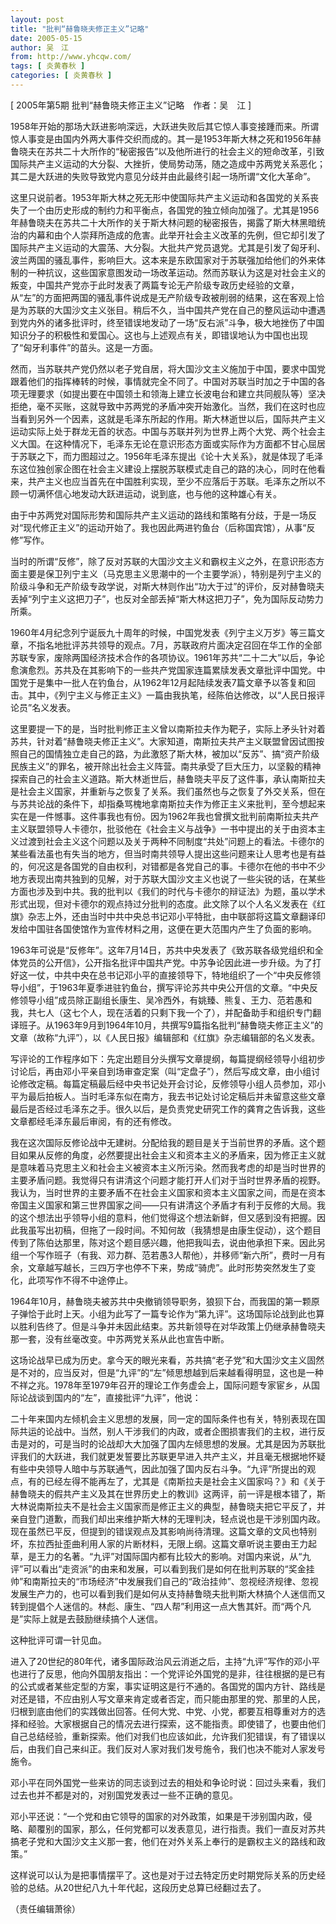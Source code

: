 ```yaml
---
layout: post
title: "批判“赫鲁晓夫修正主义”记略"
date: 2005-05-15
author: 吴　江
from: http://www.yhcqw.com/
tags: [ 炎黄春秋 ]
categories: [ 炎黄春秋 ]
---
```



[ 2005年第5期 批判“赫鲁晓夫修正主义”记略　作者：吴　江 ]


1958年开始的那场大跃进影响深远，大跃进失败后其它惊人事变接踵而来。所谓惊人事变是由国内外两大事件交织而成的。其一是1953年斯大林之死和1956年赫鲁晓夫在苏共二十大所作的“秘密报告”以及他所进行的社会主义的短命改革，引致国际共产主义运动的大分裂、大挫折，使局势动荡，随之造成中苏两党关系恶化；其二是大跃进的失败导致党内意见分歧并由此最终引起一场所谓“文化大革命”。


这里只说前者。1953年斯大林之死无形中使国际共产主义运动和各国党的关系丧失了一个由历史形成的制约力和平衡点，各国党的独立倾向加强了。尤其是1956年赫鲁晓夫在苏共二十大所作的关于斯大林问题的秘密报告，揭露了斯大林黑暗统治的内幕和由个人崇拜所造成的危害。此举开社会主义改革的先例，但它却引发了国际共产主义运动的大震荡、大分裂。大批共产党员退党。尤其是引发了匈牙利、波兰两国的骚乱事件，影响巨大。这本来是东欧国家对于苏联强加给他们的外来体制的一种抗议，这些国家意图发动一场改革运动。然而苏联认为这是对社会主义的叛变，中国共产党亦于此时发表了两篇专论无产阶级专政历史经验的文章，从“左”的方面把两国的骚乱事件说成是无产阶级专政被削弱的结果，这在客观上恰是为苏联的大国沙文主义张目。稍后不久，当中国共产党在自己的整风运动中遭遇到党内外的诸多批评时，终至错误地发动了一场“反右派”斗争，极大地挫伤了中国知识分子的积极性和爱国心。这也与上述观点有关，即错误地认为中国也出现了“匈牙利事件”的苗头。这是一方面。


然而，当苏联共产党仍然以老子党自居，将大国沙文主义施加于中国，要求中国党跟着他们的指挥棒转的时候，事情就完全不同了。中国对苏联当时加之于中国的各项无理要求（如提出要在中国领土和领海上建立长波电台和建立共同舰队等）坚决拒绝，毫不买账，这就导致中苏两党的矛盾冲突开始激化。当然，我们在这时也应当看到另外一个因素，这就是毛泽东所起的作用。斯大林逝世以后，国际共产主义运动实际上处于群龙无首的状态。中国与苏联并列为世界上两个大党、两个社会主义大国。在这种情况下，毛泽东无论在意识形态方面或实际作为方面都不甘心屈居于苏联之下，而力图超过之。1956年毛泽东提出《论十大关系》，就是体现了毛泽东这位独创家企图在社会主义建设上摆脱苏联模式走自己的路的决心，同时在他看来，共产主义也应当首先在中国胜利实现，至少不应落后于苏联。毛泽东之所以不顾一切满怀信心地发动大跃进运动，说到底，也与他的这种雄心有关。

由于中苏两党对国际形势和国际共产主义运动的路线和策略有分歧，于是一场反对“现代修正主义”的运动开始了。我也因此两进钓鱼台（后称国宾馆），从事“反修”写作。


当时的所谓“反修”，除了反对苏联的大国沙文主义和霸权主义之外，在意识形态方面主要是保卫列宁主义（马克思主义思潮中的一个主要学派），特别是列宁主义的阶级斗争和无产阶级专政学说，对斯大林则作出“功大于过”的评价，反对赫鲁晓夫丢掉“列宁主义这把刀子”，也反对全部丢掉“斯大林这把刀子”，免为国际反动势力所乘。


1960年4月纪念列宁诞辰九十周年的时候，中国党发表《列宁主义万岁》等三篇文章，不指名地批评苏共领导的观点。7月，苏联政府片面决定召回在华工作的全部苏联专家，废除两国经济技术合作的各项协议。1961年苏共“二十二大”以后，争论愈演愈烈。苏共及在其影响下的一些共产党国家连篇累牍发表文章批评中国党。中国党于是集中一批人在钓鱼台，从1962年12月起陆续发表7篇文章予以答复和回击。其中，《列宁主义与修正主义》一篇由我执笔，经陈伯达修改，以“人民日报评论员”名义发表。


这里要提一下的是，当时批判修正主义曾以南斯拉夫作为靶子，实际上矛头针对着苏共，针对着“赫鲁晓夫修正主义”。大家知道，南斯拉夫共产主义联盟曾因试图按照自己的国情独立走自己的路，为此激怒了斯大林，被加以“反苏”、搞“资产阶级民族主义”的罪名，被开除出社会主义阵营。南共承受了巨大压力，以坚毅的精神探索自己的社会主义道路。斯大林逝世后，赫鲁晓夫平反了这件事，承认南斯拉夫是社会主义国家，并重新与之恢复了关系。我们虽然也与之恢复了外交关系，但在与苏共论战的条件下，却指桑骂槐地拿南斯拉夫作为修正主义来批判，至今想起来实在是一件憾事。这件事我也有份。因为1962年我也曾撰文批判前南斯拉夫共产主义联盟领导人卡德尔，批驳他在《社会主义与战争》一书中提出的关于由资本主义过渡到社会主义这个问题以及关于两种不同制度“共处”问题上的看法。卡德尔的某些看法虽也有失当的地方，但当时南共领导人提出这些问题来让人思考也是有益的，何况这是各国党的自由权利，对错都是各党自己的事。卡德尔在他的书中不少地方表现出南共独到的见解，对于苏联大国沙文主义也说了一些尖锐的话，在某些方面也涉及到中共。我的批判以《我们的时代与卡德尔的辩证法》为题，虽以学术形式出现，但对卡德尔的观点持过分批判的态度。此文除了以个人名义发表在《红旗》杂志上外，还由当时中共中央总书记邓小平特批，由中联部将这篇文章翻译印发给中国驻各国使馆作为宣传材料之用，这便在更大范围内产生了负面的影响。


1963年可说是“反修年”。这年7月14日，苏共中央发表了《致苏联各级党组织和全体党员的公开信》，公开指名批评中国共产党。中苏争论因此进一步升级。为了打好这一仗，中共中央在总书记邓小平的直接领导下，特地组织了一个“中央反修领导小组”，于1963年夏季进驻钓鱼台，撰写评论苏共中央公开信的文章。“中央反修领导小组”成员除正副组长康生、吴冷西外，有姚臻、熊复、王力、范若愚和我，共七人（这七个人，现在活着的只剩下我一个了），并配备助手和组织专门翻译班子。从1963年9月到1964年10月，共撰写9篇指名批判“赫鲁晓夫修正主义”的文章（故称“九评”），以《人民日报》编辑部和《红旗》杂志编辑部的名义发表。


写评论的工作程序如下：先定出题目分头撰写文章提纲，每篇提纲经领导小组初步讨论后，再由邓小平亲自到场审查定案（叫“定盘子”），然后写成文章，由小组讨论修改定稿。每篇定稿最后经中央书记处开会讨论，反修领导小组人员参加，邓小平为最后拍板人。当时毛泽东似在南方，我去书记处讨论定稿后并未留意这些文章最后是否经过毛泽东之手。很久以后，是负责党史研究工作的龚育之告诉我，这些文章都经毛泽东最后审阅，有的还有修改。


我在这次国际反修论战中无建树。分配给我的题目是关于当前世界的矛盾。这个题目如果从反修的角度，必然要提出社会主义和资本主义的矛盾来，因为修正主义就是意味着马克思主义和社会主义被资本主义所污染。然而我考虑的却是当时世界的主要矛盾问题。我觉得只有讲清这个问题才能打开人们对于当时世界矛盾的视野。我认为，当时世界的主要矛盾不在社会主义国家和资本主义国家之间，而是在资本帝国主义国家和第三世界国家之间——只有讲清这个矛盾才有利于反修的大局。我的这个想法出乎领导小组的意料，他们觉得这个想法新鲜，但又感到没有把握。因此我虽写出初稿，但拖了一段时间。不知何故（我猜想是由康生促动），这个题目传到了陈伯达那里，陈对这个题目感兴趣，他把我叫去，说由他承担下来。因此另组一个写作班子（有我、邓力群、范若愚3人帮他），并移师“新六所”，费时一月有余，文章越写越长，三四万字也停不下来，势成“骑虎”。此时形势突然发生了变化，此项写作不得不中途停止。


1964年10月，赫鲁晓夫被苏共中央撤销领导职务，狼狈下台，而我国的第一颗原子弹恰于此时上天。小组为此写了一篇专论作为“第九评”。这场国际论战到此也算以胜利告终了。但是斗争并未因此结束。苏共新领导在对华政策上仍继承赫鲁晓夫那一套，没有丝毫改变。中苏两党关系从此也宣告中断。


这场论战早已成为历史。拿今天的眼光来看，苏共搞“老子党”和大国沙文主义固然是不对的，应当反对，但是“九评”的“左”倾思想越到后来越看得明显，这也是一种不祥之兆。1978年至1979年召开的理论工作务虚会上，国际问题专家宦乡，从国际论战谈到国内的“左”，直接批评“九评”，他说：


二十年来国内左倾机会主义思想的发展，同一定的国际条件也有关，特别表现在国际共运的论战中。当然，别人干涉我们的内政，或者企图损害我们的主权，进行反击是对的，可是当时的论战却大大加强了国内左倾思想的发展。尤其是因为苏联批评我们的大跃进，我们就更发誓要比苏联更早进入共产主义，并且毫无根据地怀疑有些中央领导人暗中与苏联通气，因此加强了国内反右斗争。“九评”所提出的观点，有的已经左得不能再左了，尤其是《南斯拉夫是社会主义国家吗？》和《关于赫鲁晓夫的假共产主义及其在世界历史上的教训》这两评，前一评是根本错了，斯大林说南斯拉夫不是社会主义国家而是修正主义的典型，赫鲁晓夫把它平反了，并亲自登门道歉，而我们却出来维护斯大林的无理判决，轻点说也是干涉别国内政。现在虽然已平反，但提到的错误观点及其影响尚待清理。这篇文章的文风也特别坏，东拉西扯歪曲利用人家的片断材料，无限上纲。这篇文章听说主要由王力起草，是王力的名著。“九评”对国际国内都有比较大的影响。对国内来说，从“九评”可以看出“走资派”的由来和发展，可以看到我们是如何在批判苏联的“奖金挂帅”和南斯拉夫的“市场经济”中发展我们自己的“政治挂帅”、忽视经济规律、忽视发展生产力的，也可以看到我们是如何从支持赫鲁晓夫批判斯大林搞个人迷信而又转到提倡个人迷信的。林彪、康生、“四人帮”利用这一点大售其奸。而“两个凡是”实际上就是去鼓励继续搞个人迷信。

这种批评可谓一针见血。


进入了20世纪的80年代，诸多国际政治风云消逝之后，主持“九评”写作的邓小平也进行了反思，他向外国朋友指出：一个党评论外国党的是非，往往根据的是已有的公式或者某些定型的方案，事实证明这是行不通的。各国党的国内方针、路线是对还是错，不应由别人写文章来肯定或者否定，而只能由那里的党、那里的人民，归根到底由他们的实践做出回答。任何大党、中党、小党，都要互相尊重对方的选择和经验。大家根据自己的情况去进行探索，这不能指责。即使错了，也要由他们自己总结经验，重新探索。他们对我们也应该如此，允许我们犯错误，有了错误以后，由我们自己来纠正。我们反对人家对我们发号施令，我们也决不能对人家发号施令。

邓小平在同外国党一些来访的同志谈到过去的相处和争论时说：回过头来看，我们过去也并不都是对的，对别国党发表过一些不正确的意见。


邓小平还说：“一个党和由它领导的国家的对外政策，如果是干涉别国内政，侵略、颠覆别的国家，那么，任何党都可以发表意见，进行指责。我们一直反对苏共搞老子党和大国沙文主义那一套，他们在对外关系上奉行的是霸权主义的路线和政策。”

这样说可以认为是把事情摆平了。这也是对于过去特定历史时期党际关系的历史经验的总结。从20世纪八九十年代起，这段历史总算已经翻过去了。

（责任编辑萧徐）


